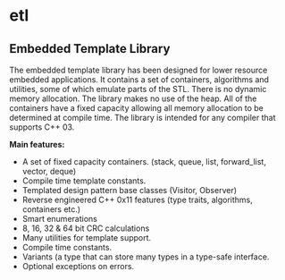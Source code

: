 **etl**
===
Embedded Template Library
-------------------------
The embedded template library has been designed for lower resource embedded applications.
It contains a set of containers, algorithms and utilities, some of which emulate parts of the STL.
There is no dynamic memory allocation. The library makes no use of the heap. All of the containers have a fixed capacity allowing all memory allocation to be determined at compile time.
The library is intended for any compiler that supports C++ 03.

**Main features:**

 - A set of fixed capacity containers. (stack, queue, list, forward_list, vector, deque)
 - Compile time template constants.
 - Templated design pattern base classes (Visitor, Observer)
 - Reverse engineered C++ 0x11 features (type traits, algorithms, containers etc.)
 - Smart enumerations
 - 8, 16, 32 & 64 bit CRC calculations
 - Many utilities for template support.
 - Compile time constants.
 - Variants (a type that can store many types in a type-safe interface.
 - Optional exceptions on errors.

